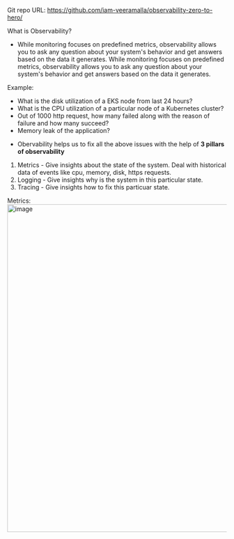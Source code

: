 Git repo URL: https://github.com/iam-veeramalla/observability-zero-to-hero/

What is Observability?

- While monitoring focuses on predefined metrics, observability allows you to ask any question about your system's behavior and get answers based on the data it generates. While monitoring focuses on predefined metrics, observability allows you to ask any question about your system's behavior and get answers based on the data it generates.

Example: 
* What is the disk utilization of a EKS node from last 24 hours?
* What is the CPU utilization of a particular node of a Kubernetes cluster?
* Out of 1000 http request, how many failed along with the reason of failure and how many succeed?
* Memory leak of the application?

- Obervability helps us to fix all the above issues with the help of **3 pillars of observability**

1. Metrics - Give insights about the state of the system. Deal with historical data of events like cpu, memory, disk, https requests.
2. Logging - Give insights why is the system in this particular state.
3. Tracing - Give insights how to fix this particuar state.

Metrics:
<img width="1307" height="753" alt="image" src="https://github.com/user-attachments/assets/8513e216-5526-4736-8647-61965b1e4960" />



